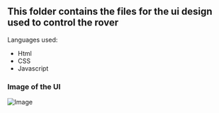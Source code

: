 ## This folder contains the files for the ui design used to control the rover 

Languages used:
- Html
- CSS
- Javascript
  
### Image of the UI
![Image](https://github.com/user-attachments/assets/b5443ce9-e32f-43f8-95c4-08d6d672baa1) 
